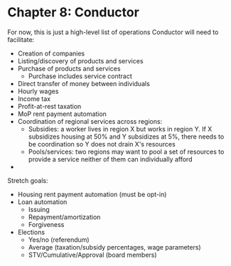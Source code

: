 # Chapter 8: Conductor

For now, this is just a high-level list of operations Conductor will need to facilitate:

- Creation of companies
- Listing/discovery of products and services
- Purchase of products and services
  - Purchase includes service contract
- Direct transfer of money between individuals
- Hourly wages
- Income tax
- Profit-at-rest taxation
- MoP rent payment automation
- Coordination of regional services across regions:
  - Subsidies: a worker lives in region X but works in region Y. If X subsidizes housing at 50% and Y subsidizes at 5%, there needs to be coordination so Y does not drain X's resources
  - Pools/services: two regions may want to pool a set of resources to provide a service neither of them can individually afford
- 

Stretch goals:

- Housing rent payment automation (must be opt-in)
- Loan automation
  - Issuing
  - Repayment/amortization
  - Forgiveness
- Elections
  - Yes/no (referendum)
  - Average (taxation/subsidy percentages, wage parameters)
  - STV/Cumulative/Approval (board members)

